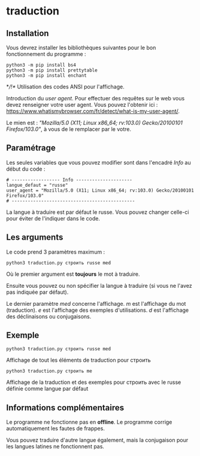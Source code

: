 # traduction
## Installation
Vous devrez installer les bibliothèques suivantes pour le bon fonctionnement du programme :

    python3 -m pip install bs4
    python3 -m pip install prettytable
    python3 -m pip install enchant

**/!\** Utilisation des codes ANSI pour l'affichage. 

Introduction du *user agent*. Pour effectuer des requêtes sur le web vous devez renseigner votre user agent. Vous pouvez l'obtenir ici : https://www.whatismybrowser.com/fr/detect/what-is-my-user-agent/.

Le mien est : *"Mozilla/5.0 (X11; Linux x86_64; rv:103.0) Gecko/20100101 Firefox/103.0"*, à vous de le remplacer par le votre.

## Paramétrage
Les seules variables que vous pouvez modifier sont dans l'encadré *Info* au début du code :

    # ------------------ Info ---------------------
    langue_defaut = "russe"
    user_agent = "Mozilla/5.0 (X11; Linux x86_64; rv:103.0) Gecko/20100101 Firefox/103.0"
    # ----------------------------------------------

La langue à traduire est par défaut le russe. Vous pouvez changer celle-ci pour éviter de l'indiquer dans le code.

## Les arguments
Le code prend 3 paramètres maximum :

    python3 traduction.py строить russe med
   
 Où le premier argument est **toujours** le mot à traduire.

Ensuite vous pouvez ou non spécifier la langue à traduire (si vous ne l'avez pas indiquée par défaut).

Le dernier paramètre *med* concerne l'affichage.
*m* est l'affichage du mot (traduction).
*e* est l'affichage des exemples d'utilisations.
*d* est l'affichage des déclinaisons ou conjugaisons.

## Exemple

    python3 traduction.py строить russe med
 
Affichage de tout les éléments de traduction pour строить

    python3 traduction.py строить me
    
Affichage de la traduction et des exemples pour строить avec le russe définie comme langue par défaut

## Informations complémentaires
Le programme ne fonctionne pas en **offline**.
Le programme corrige automatiquement les fautes de frappes.

Vous pouvez traduire d'autre langue également, mais la conjugaison pour les langues latines ne fonctionnent pas.
